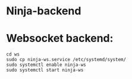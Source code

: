 # Ninja-backend

# Websocket backend:
```
cd ws
sudo cp ninja-ws.service /etc/systemd/system/
sudo systemctl enable ninja-ws
sudo systemctl start ninja-ws
```
